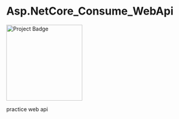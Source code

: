# Asp.NetCore_Consume_WebApi

<img src="https://ci.appveyor.com/api/projects/status/github/EvaSRGitHub/Asp.NetCore_Consume_WebApi?branch=master&svg=true" alt="Project Badge" width="200">

practice web api 
